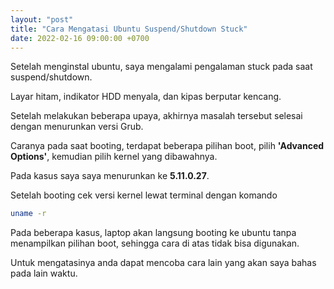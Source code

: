 ```yaml
---
layout: "post"
title: "Cara Mengatasi Ubuntu Suspend/Shutdown Stuck"
date: 2022-02-16 09:00:00 +0700
---
```


Setelah menginstal ubuntu, saya mengalami pengalaman stuck pada saat suspend/shutdown.

Layar hitam, indikator HDD menyala, dan kipas berputar kencang.

Setelah melakukan beberapa upaya, akhirnya masalah tersebut selesai dengan menurunkan versi Grub.

Caranya pada saat booting, terdapat beberapa pilihan boot, pilih __'Advanced Options'__, kemudian pilih kernel yang dibawahnya.

Pada kasus saya saya menurunkan ke __5.11.0.27__.

Setelah booting cek versi kernel lewat terminal dengan komando

```bash
uname -r
```

Pada beberapa kasus, laptop akan langsung booting ke ubuntu tanpa menampilkan pilihan boot, sehingga cara di atas tidak bisa digunakan.

Untuk mengatasinya anda dapat mencoba cara lain yang akan saya bahas pada lain waktu.